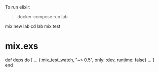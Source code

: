 To run elixir:
> docker-compose run lab

mix new lab
cd lab
mix test

# mix.exs
def deps do
  [
    ...
    {:mix_test_watch, "~> 0.5", only: :dev, runtime: false}
    ...
  ]  
end